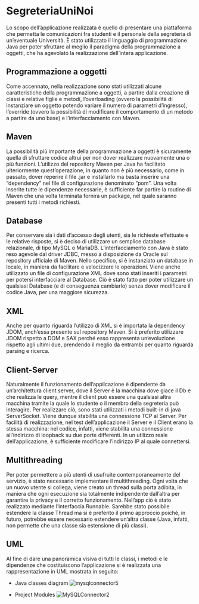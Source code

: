 # SegreteriaUniNoi

Lo scopo dell’applicazione realizzata è quello di presentare una piattaforma che permetta le comunicazioni fra studenti e il personale della segreteria di un’eventuale Università. È stato utilizzato il linguaggio di programmazione Java per poter sfruttare al meglio il paradigma della programmazione a oggetti, che ha agevolato la realizzazione dell’intera applicazione.

## Programmazione a oggetti

Come accennato, nella realizzazione sono stati utilizzati alcune caratteristiche della programmazione a oggetti, a partire dalla creazione di classi e relative figlie e metodi, l’overloading (ovvero la possibilità di instanziare un oggetto potendo variare il numero di parametri d’ingresso), l’override (ovvero la possibilità di modificare il comportamento di un metodo a partire da uno base) e l’interfacciamento con Maven.

## Maven

La possibilità più importante della programmazione a oggetti è sicuramente quella di sfruttare codice altrui per non dover realizzare nuovamente una o più funzioni. L’utilizzo del repository Maven per Java ha facilitato ulteriormente quest’operazione, in quanto non è più necessario, come in passato, dover reperire il file .jar e installarlo ma basta inserire una “dependency” nel file di configurazione denominato “pom”. Una volta inserite tutte le dipendenze necessarie, è sufficiente far partire la routine di Maven che una volta terminata fornirà un package, nel quale saranno presenti tutti i metodi richiesti.

## Database

Per conservare sia i dati d’accesso degli utenti, sia le richieste effettuate e le relative risposte, si è deciso di utilizzare un semplice database relazionale, di tipo MySQL o MariaDB. L’interfacciamento con Java è stato reso agevole dal driver JDBC, messo a disposizione da Oracle sul repository ufficiale di Maven. Nello specifico, si è instanziato un database in locale, in maniera da facilitare e velocizzare le operazioni. Viene anche utilizzato un file di configurazione XML dove sono stati inseriti i parametri per potersi interfacciare al Database. Ciò è stato fatto per poter utilizzare un qualsiasi Database (e di conseguenza cambiarlo) senza dover modificare il codice Java, per una maggiore sicurezza.

## XML

Anche per quanto riguarda l’utilizzo di XML si è importata la dependency JDOM, anch’essa presente sul repository Maven. Si è preferito utilizzare JDOM rispetto a DOM e SAX perché esso rappresenta un’evoluzione rispetto agli ultimi due, prendendo il meglio da entrambi per quanto riguarda parsing e ricerca.

## Client-Server

Naturalmente il funzionamento dell’applicazione è dipendente da un’architettura client server, dove il Server è la macchina dove giace il Db e che realizza le query, mentre il client può essere una qualsiasi altra macchina tramite la quale lo studente o il membro della segreteria può interagire. Per realizzare ciò, sono stati utilizzati i metodi built-in di java ServerSocket. Viene dunque stabilita una connessione TCP al Server. Per facilità di realizzazione, nel test dell’applicazione il Server e il Client erano la stessa macchina: nel codice, infatti, viene stabilita una connessione all’indirizzo di loopback su due porte differenti. In un utilizzo reale dell’applicazione, è sufficiente modificare l’indirizzo IP al quale connettersi.

## Multithreading

Per poter permettere a più utenti di usufruite contemporaneamente del servizio, è stato necessario implementare il multithreading. Ogni volta che un nuovo utente si collega, viene creato un thread sulla porta adibita, in maniera che ogni esecuzione sia totalmente indipendente dall’altra per garantire la privacy e il corretto funzionamento. Nell’app ciò è stato realizzato mediante l’interfaccia Runnable. Sarebbe stato possibile estendere la classe Thread ma si è preferito il primo approccio poiché, in futuro, potrebbe essere necessario estendere un’altra classe (Java, infatti, non permette che una classe sia estensione di più classi).


## UML
Al fine di dare una panoramica visiva di tutti le classi, i metodi e le dipendenze che costituiscono l’applicazione si è realizzata una rappresentazione in UML mostrata in seguito:

- Java classes diagram
![mysqlconnector5](https://user-images.githubusercontent.com/95317308/188880391-b6c7a1d6-069a-42d6-a578-e206bcc65946.png)

- Project Modules
![MySQLConnector2](https://user-images.githubusercontent.com/95317308/188880353-52dcd213-cf72-4a26-a007-b47476b0c4cb.png)
